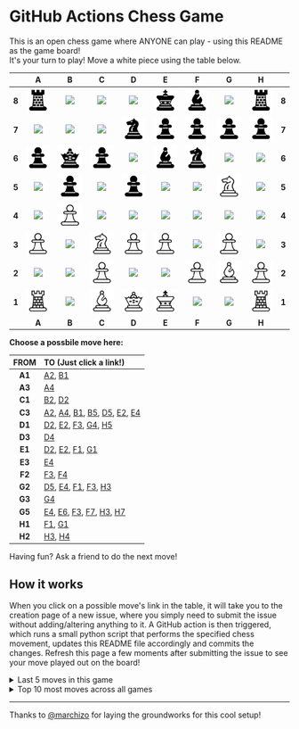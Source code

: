# GitHub Actions Chess Game

This is an open chess game where ANYONE can play - using this README as the game board!  
It's your turn to play! Move a <!-- BEGIN TURN -->white<!-- END TURN --> piece using the table below.

<!-- BEGIN CHESS BOARD -->
|   | A | B | C | D | E | F | G | H |   |
|---|:-:|:-:|:-:|:-:|:-:|:-:|:-:|:-:|:-:|
| **8** | <img src="img/black/rook.png" width=50px> | <img src="img/blank.png" width=50px> | <img src="img/blank.png" width=50px> | <img src="img/blank.png" width=50px> | <img src="img/black/king.png" width=50px> | <img src="img/black/bishop.png" width=50px> | <img src="img/blank.png" width=50px> | <img src="img/black/rook.png" width=50px> | **8** |
| **7** | <img src="img/blank.png" width=50px> | <img src="img/blank.png" width=50px> | <img src="img/blank.png" width=50px> | <img src="img/black/knight.png" width=50px> | <img src="img/black/pawn.png" width=50px> | <img src="img/black/pawn.png" width=50px> | <img src="img/black/pawn.png" width=50px> | <img src="img/black/pawn.png" width=50px> | **7** |
| **6** | <img src="img/black/pawn.png" width=50px> | <img src="img/black/queen.png" width=50px> | <img src="img/black/pawn.png" width=50px> | <img src="img/blank.png" width=50px> | <img src="img/black/bishop.png" width=50px> | <img src="img/black/knight.png" width=50px> | <img src="img/blank.png" width=50px> | <img src="img/blank.png" width=50px> | **6** |
| **5** | <img src="img/blank.png" width=50px> | <img src="img/black/pawn.png" width=50px> | <img src="img/blank.png" width=50px> | <img src="img/black/pawn.png" width=50px> | <img src="img/blank.png" width=50px> | <img src="img/blank.png" width=50px> | <img src="img/white/knight.png" width=50px> | <img src="img/blank.png" width=50px> | **5** |
| **4** | <img src="img/blank.png" width=50px> | <img src="img/white/pawn.png" width=50px> | <img src="img/blank.png" width=50px> | <img src="img/blank.png" width=50px> | <img src="img/blank.png" width=50px> | <img src="img/blank.png" width=50px> | <img src="img/blank.png" width=50px> | <img src="img/blank.png" width=50px> | **4** |
| **3** | <img src="img/white/pawn.png" width=50px> | <img src="img/blank.png" width=50px> | <img src="img/white/knight.png" width=50px> | <img src="img/white/pawn.png" width=50px> | <img src="img/white/pawn.png" width=50px> | <img src="img/blank.png" width=50px> | <img src="img/white/pawn.png" width=50px> | <img src="img/blank.png" width=50px> | **3** |
| **2** | <img src="img/blank.png" width=50px> | <img src="img/blank.png" width=50px> | <img src="img/white/pawn.png" width=50px> | <img src="img/blank.png" width=50px> | <img src="img/blank.png" width=50px> | <img src="img/white/pawn.png" width=50px> | <img src="img/white/bishop.png" width=50px> | <img src="img/white/pawn.png" width=50px> | **2** |
| **1** | <img src="img/white/rook.png" width=50px> | <img src="img/blank.png" width=50px> | <img src="img/white/bishop.png" width=50px> | <img src="img/white/queen.png" width=50px> | <img src="img/white/king.png" width=50px> | <img src="img/blank.png" width=50px> | <img src="img/blank.png" width=50px> | <img src="img/white/rook.png" width=50px> | **1** |
|   | **A** | **B** | **C** | **D** | **E** | **F** | **G** | **H** |   |
<!-- END CHESS BOARD -->

**Choose a possbile move here:**
<!-- BEGIN MOVES LIST -->
|  FROM  | TO (Just click a link!) |
| :----: | :---------------------- |
| **A1** | [A2](https://github.com/legojesus/legojesus/issues/new?body=Please+do+not+change+the+title.+Just+click+%22Submit+new+issue%22.+You+don%27t+need+to+add+or+do+anything+else.&title=Chess%3A+Move+A1+to+A2), [B1](https://github.com/legojesus/legojesus/issues/new?body=Please+do+not+change+the+title.+Just+click+%22Submit+new+issue%22.+You+don%27t+need+to+add+or+do+anything+else.&title=Chess%3A+Move+A1+to+B1) |
| **A3** | [A4](https://github.com/legojesus/legojesus/issues/new?body=Please+do+not+change+the+title.+Just+click+%22Submit+new+issue%22.+You+don%27t+need+to+add+or+do+anything+else.&title=Chess%3A+Move+A3+to+A4) |
| **C1** | [B2](https://github.com/legojesus/legojesus/issues/new?body=Please+do+not+change+the+title.+Just+click+%22Submit+new+issue%22.+You+don%27t+need+to+add+or+do+anything+else.&title=Chess%3A+Move+C1+to+B2), [D2](https://github.com/legojesus/legojesus/issues/new?body=Please+do+not+change+the+title.+Just+click+%22Submit+new+issue%22.+You+don%27t+need+to+add+or+do+anything+else.&title=Chess%3A+Move+C1+to+D2) |
| **C3** | [A2](https://github.com/legojesus/legojesus/issues/new?body=Please+do+not+change+the+title.+Just+click+%22Submit+new+issue%22.+You+don%27t+need+to+add+or+do+anything+else.&title=Chess%3A+Move+C3+to+A2), [A4](https://github.com/legojesus/legojesus/issues/new?body=Please+do+not+change+the+title.+Just+click+%22Submit+new+issue%22.+You+don%27t+need+to+add+or+do+anything+else.&title=Chess%3A+Move+C3+to+A4), [B1](https://github.com/legojesus/legojesus/issues/new?body=Please+do+not+change+the+title.+Just+click+%22Submit+new+issue%22.+You+don%27t+need+to+add+or+do+anything+else.&title=Chess%3A+Move+C3+to+B1), [B5](https://github.com/legojesus/legojesus/issues/new?body=Please+do+not+change+the+title.+Just+click+%22Submit+new+issue%22.+You+don%27t+need+to+add+or+do+anything+else.&title=Chess%3A+Move+C3+to+B5), [D5](https://github.com/legojesus/legojesus/issues/new?body=Please+do+not+change+the+title.+Just+click+%22Submit+new+issue%22.+You+don%27t+need+to+add+or+do+anything+else.&title=Chess%3A+Move+C3+to+D5), [E2](https://github.com/legojesus/legojesus/issues/new?body=Please+do+not+change+the+title.+Just+click+%22Submit+new+issue%22.+You+don%27t+need+to+add+or+do+anything+else.&title=Chess%3A+Move+C3+to+E2), [E4](https://github.com/legojesus/legojesus/issues/new?body=Please+do+not+change+the+title.+Just+click+%22Submit+new+issue%22.+You+don%27t+need+to+add+or+do+anything+else.&title=Chess%3A+Move+C3+to+E4) |
| **D1** | [D2](https://github.com/legojesus/legojesus/issues/new?body=Please+do+not+change+the+title.+Just+click+%22Submit+new+issue%22.+You+don%27t+need+to+add+or+do+anything+else.&title=Chess%3A+Move+D1+to+D2), [E2](https://github.com/legojesus/legojesus/issues/new?body=Please+do+not+change+the+title.+Just+click+%22Submit+new+issue%22.+You+don%27t+need+to+add+or+do+anything+else.&title=Chess%3A+Move+D1+to+E2), [F3](https://github.com/legojesus/legojesus/issues/new?body=Please+do+not+change+the+title.+Just+click+%22Submit+new+issue%22.+You+don%27t+need+to+add+or+do+anything+else.&title=Chess%3A+Move+D1+to+F3), [G4](https://github.com/legojesus/legojesus/issues/new?body=Please+do+not+change+the+title.+Just+click+%22Submit+new+issue%22.+You+don%27t+need+to+add+or+do+anything+else.&title=Chess%3A+Move+D1+to+G4), [H5](https://github.com/legojesus/legojesus/issues/new?body=Please+do+not+change+the+title.+Just+click+%22Submit+new+issue%22.+You+don%27t+need+to+add+or+do+anything+else.&title=Chess%3A+Move+D1+to+H5) |
| **D3** | [D4](https://github.com/legojesus/legojesus/issues/new?body=Please+do+not+change+the+title.+Just+click+%22Submit+new+issue%22.+You+don%27t+need+to+add+or+do+anything+else.&title=Chess%3A+Move+D3+to+D4) |
| **E1** | [D2](https://github.com/legojesus/legojesus/issues/new?body=Please+do+not+change+the+title.+Just+click+%22Submit+new+issue%22.+You+don%27t+need+to+add+or+do+anything+else.&title=Chess%3A+Move+E1+to+D2), [E2](https://github.com/legojesus/legojesus/issues/new?body=Please+do+not+change+the+title.+Just+click+%22Submit+new+issue%22.+You+don%27t+need+to+add+or+do+anything+else.&title=Chess%3A+Move+E1+to+E2), [F1](https://github.com/legojesus/legojesus/issues/new?body=Please+do+not+change+the+title.+Just+click+%22Submit+new+issue%22.+You+don%27t+need+to+add+or+do+anything+else.&title=Chess%3A+Move+E1+to+F1), [G1](https://github.com/legojesus/legojesus/issues/new?body=Please+do+not+change+the+title.+Just+click+%22Submit+new+issue%22.+You+don%27t+need+to+add+or+do+anything+else.&title=Chess%3A+Move+E1+to+G1) |
| **E3** | [E4](https://github.com/legojesus/legojesus/issues/new?body=Please+do+not+change+the+title.+Just+click+%22Submit+new+issue%22.+You+don%27t+need+to+add+or+do+anything+else.&title=Chess%3A+Move+E3+to+E4) |
| **F2** | [F3](https://github.com/legojesus/legojesus/issues/new?body=Please+do+not+change+the+title.+Just+click+%22Submit+new+issue%22.+You+don%27t+need+to+add+or+do+anything+else.&title=Chess%3A+Move+F2+to+F3), [F4](https://github.com/legojesus/legojesus/issues/new?body=Please+do+not+change+the+title.+Just+click+%22Submit+new+issue%22.+You+don%27t+need+to+add+or+do+anything+else.&title=Chess%3A+Move+F2+to+F4) |
| **G2** | [D5](https://github.com/legojesus/legojesus/issues/new?body=Please+do+not+change+the+title.+Just+click+%22Submit+new+issue%22.+You+don%27t+need+to+add+or+do+anything+else.&title=Chess%3A+Move+G2+to+D5), [E4](https://github.com/legojesus/legojesus/issues/new?body=Please+do+not+change+the+title.+Just+click+%22Submit+new+issue%22.+You+don%27t+need+to+add+or+do+anything+else.&title=Chess%3A+Move+G2+to+E4), [F1](https://github.com/legojesus/legojesus/issues/new?body=Please+do+not+change+the+title.+Just+click+%22Submit+new+issue%22.+You+don%27t+need+to+add+or+do+anything+else.&title=Chess%3A+Move+G2+to+F1), [F3](https://github.com/legojesus/legojesus/issues/new?body=Please+do+not+change+the+title.+Just+click+%22Submit+new+issue%22.+You+don%27t+need+to+add+or+do+anything+else.&title=Chess%3A+Move+G2+to+F3), [H3](https://github.com/legojesus/legojesus/issues/new?body=Please+do+not+change+the+title.+Just+click+%22Submit+new+issue%22.+You+don%27t+need+to+add+or+do+anything+else.&title=Chess%3A+Move+G2+to+H3) |
| **G3** | [G4](https://github.com/legojesus/legojesus/issues/new?body=Please+do+not+change+the+title.+Just+click+%22Submit+new+issue%22.+You+don%27t+need+to+add+or+do+anything+else.&title=Chess%3A+Move+G3+to+G4) |
| **G5** | [E4](https://github.com/legojesus/legojesus/issues/new?body=Please+do+not+change+the+title.+Just+click+%22Submit+new+issue%22.+You+don%27t+need+to+add+or+do+anything+else.&title=Chess%3A+Move+G5+to+E4), [E6](https://github.com/legojesus/legojesus/issues/new?body=Please+do+not+change+the+title.+Just+click+%22Submit+new+issue%22.+You+don%27t+need+to+add+or+do+anything+else.&title=Chess%3A+Move+G5+to+E6), [F3](https://github.com/legojesus/legojesus/issues/new?body=Please+do+not+change+the+title.+Just+click+%22Submit+new+issue%22.+You+don%27t+need+to+add+or+do+anything+else.&title=Chess%3A+Move+G5+to+F3), [F7](https://github.com/legojesus/legojesus/issues/new?body=Please+do+not+change+the+title.+Just+click+%22Submit+new+issue%22.+You+don%27t+need+to+add+or+do+anything+else.&title=Chess%3A+Move+G5+to+F7), [H3](https://github.com/legojesus/legojesus/issues/new?body=Please+do+not+change+the+title.+Just+click+%22Submit+new+issue%22.+You+don%27t+need+to+add+or+do+anything+else.&title=Chess%3A+Move+G5+to+H3), [H7](https://github.com/legojesus/legojesus/issues/new?body=Please+do+not+change+the+title.+Just+click+%22Submit+new+issue%22.+You+don%27t+need+to+add+or+do+anything+else.&title=Chess%3A+Move+G5+to+H7) |
| **H1** | [F1](https://github.com/legojesus/legojesus/issues/new?body=Please+do+not+change+the+title.+Just+click+%22Submit+new+issue%22.+You+don%27t+need+to+add+or+do+anything+else.&title=Chess%3A+Move+H1+to+F1), [G1](https://github.com/legojesus/legojesus/issues/new?body=Please+do+not+change+the+title.+Just+click+%22Submit+new+issue%22.+You+don%27t+need+to+add+or+do+anything+else.&title=Chess%3A+Move+H1+to+G1) |
| **H2** | [H3](https://github.com/legojesus/legojesus/issues/new?body=Please+do+not+change+the+title.+Just+click+%22Submit+new+issue%22.+You+don%27t+need+to+add+or+do+anything+else.&title=Chess%3A+Move+H2+to+H3), [H4](https://github.com/legojesus/legojesus/issues/new?body=Please+do+not+change+the+title.+Just+click+%22Submit+new+issue%22.+You+don%27t+need+to+add+or+do+anything+else.&title=Chess%3A+Move+H2+to+H4) |
<!-- END MOVES LIST -->


Having fun? Ask a friend to do the next move!

## How it works

When you click on a possible move's link in the table, it will take you to the creation page of a new issue, where you simply need to submit the issue without adding/altering anything to it. 
A GitHub action is then triggered, which runs a small python script that performs the specified chess movement, updates this README file accordingly and commits the changes.
Refresh this page a few moments after submitting the issue to see your move played out on the board!


<details>
  <summary>Last 5 moves in this game</summary>
<!-- BEGIN LAST MOVES -->

| Move | Author |
| :--: | :----- |
| `A7` to `A6` | [ @vladimirb-ops](https://github.com/vladimirb-ops) |
| `B2` to `B4` | [ @legojesus](https://github.com/legojesus) |
| `D8` to `B6` | [ @ledped](https://github.com/ledped) |
| `F3` to `G5` | [ @legojesus](https://github.com/legojesus) |
| `B8` to `D7` | [ @ledped](https://github.com/ledped) |

<!-- END LAST MOVES -->
</details>

<details>
  <summary>Top 10 most moves across all games</summary>
<!-- BEGIN TOP MOVES -->

| Total moves |  User  |
| :---------: | :----- |
| 7 | [@legojesus](https://github.com/legojesus) |
| 3 | [@ledped](https://github.com/ledped) |
| 1 | [@AndreiBrandes](https://github.com/AndreiBrandes) |
| 1 | [@erezbens](https://github.com/erezbens) |
| 1 | [@nirshif](https://github.com/nirshif) |
| 1 | [@batimeunnescafe](https://github.com/batimeunnescafe) |
| 1 | [@sbpo](https://github.com/sbpo) |
| 1 | [@PublicInfinityLabs](https://github.com/PublicInfinityLabs) |
| 1 | [@Viktor70](https://github.com/Viktor70) |
| 1 | [@vladimirb-ops](https://github.com/vladimirb-ops) |

<!-- END TOP MOVES -->
</details>

---

Thanks to [@marchizo](https://github.com/marcizhu/) for laying the groundworks for this cool setup!
